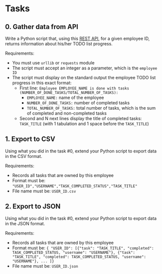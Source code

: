 # Tasks

## 0. Gather data from API

Write a Python script that, using this [REST API](https://intranet.alxswe.com/rltoken/7cr7aLYdaWAZWBKrBKS12A), for a given employee ID, returns information about his/her TODO list progress.

Requirements:

-   You must use `urllib` or `requests` module
-   The script must accept an integer as a parameter, which is the `employee ID`
-   The script must display on the standard output the employee TODO list progress in this exact format:
    -   First line: `Employee EMPLOYEE_NAME is done with tasks (NUMBER_OF_DONE_TASKS/TOTAL_NUMBER_OF_TASKS):`
        -   `EMPLOYEE_NAME:` name of the employee
        -   `NUMBER_OF_DONE_TASKS:` number of completed tasks
        -   `TOTAL_NUMBER_OF_TASKS:` total number of tasks, which is the sum of completed and non-completed tasks
    -   Second and N next lines display the title of completed tasks: `TASK_TITLE` (with 1 tabulation and 1 space before the `TASK_TITLE`)

## 1. Export to CSV

Using what you did in the task #0, extend your Python script to export data in the CSV format.

Requirements:

-   Records all tasks that are owned by this employee
-   Format must be: `"USER_ID","USERNAME","TASK_COMPLETED_STATUS","TASK_TITLE"`
-   File name must be: `USER_ID.csv`

## 2. Export to JSON

Using what you did in the task #0, extend your Python script to export data in the JSON format.

Requirements:

-   Records all tasks that are owned by this employee
-   Format must be: `{ "USER_ID": [{"task": "TASK_TITLE", "completed": TASK_COMPLETED_STATUS, "username": "USERNAME"}, {"task": "TASK_TITLE", "completed": TASK_COMPLETED_STATUS, "username": "USERNAME"}, ... ]}`
-   File name must be: `USER_ID.json`
